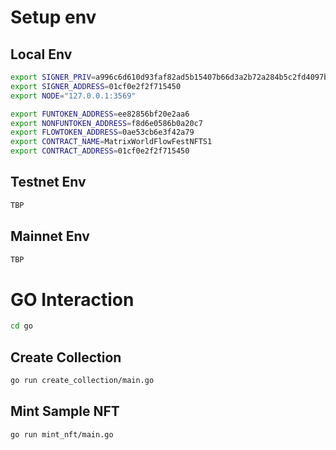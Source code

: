 # Setup env

## Local Env

```bash
export SIGNER_PRIV=a996c6d610d93faf82ad5b15407b66d3a2b72a284b5c2fd4097b5a3e735a79e1
export SIGNER_ADDRESS=01cf0e2f2f715450
export NODE="127.0.0.1:3569"

export FUNTOKEN_ADDRESS=ee82856bf20e2aa6
export NONFUNTOKEN_ADDRESS=f8d6e0586b0a20c7
export FLOWTOKEN_ADDRESS=0ae53cb6e3f42a79
export CONTRACT_NAME=MatrixWorldFlowFestNFTS1
export CONTRACT_ADDRESS=01cf0e2f2f715450
```

## Testnet Env

```bash
TBP
```

## Mainnet Env
```bash
TBP
```

# GO Interaction

```bash
cd go
```

## Create Collection

```bash
go run create_collection/main.go
```

## Mint Sample NFT

```bash
go run mint_nft/main.go
```
